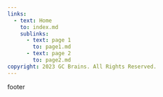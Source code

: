 ```yaml
---
links:
  - text: Home
    to: index.md
    sublinks:
      - text: page 1
        to: page1.md
      - text: page 2
        to: page2.md
copyright: 2023 GC Brains. All Rights Reserved.
---
```


footer
